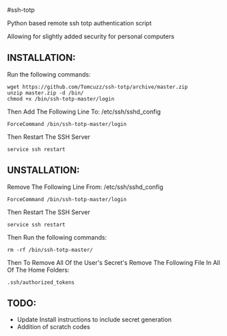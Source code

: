 #ssh-totp

Python based remote ssh totp authentication script

Allowing for slightly added security for personal computers

## INSTALLATION:
Run the following commands:
```
wget https://github.com/Tomcuzz/ssh-totp/archive/master.zip
unzip master.zip -d /bin/
chmod +x /bin/ssh-totp-master/login
```

Then Add The Following Line To: /etc/ssh/sshd_config
```
ForceCommand /bin/ssh-totp-master/login
```

Then Restart The SSH Server
```
service ssh restart
```

## UNSTALLATION:
Remove The Following Line From: /etc/ssh/sshd_config
```
ForceCommand /bin/ssh-totp-master/login
```

Then Restart The SSH Server
```
service ssh restart
```

Then Run the following commands:
```
rm -rf /bin/ssh-totp-master/
```

Then To Remove All Of the User's Secret's Remove The Following File In All Of The Home Folders:
```
.ssh/authorized_tokens
```

## TODO:
 - Update Install instructions to include secret generation
 - Addition of scratch codes
